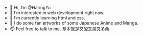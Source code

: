 - 👋 Hi, I’m @HaringYu
- 👀 I’m interested in web development right now.
- 🌱 I’m currently learning html and css.
- 💞️ I do some fan artworks of some Japanese Anime and Manga.
- 📫 Feel free to talk to me.
基本就是又酸又菜又多余
<!---
HaringYu/HaringYu is a ✨ special ✨ repository because its `README.md` (this file) appears on your GitHub profile.
You can click the Preview link to take a look at your changes.
--->
